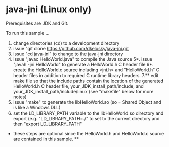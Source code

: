 # java-jni (Linux only)

Prerequisites are JDK and Git.

To run this sample ...

1. change directories (cd) to a development directory
2. issue "git clone https://github.com/dkelosky/java-jni.git
3. issue "cd java-jni" to change to the java-jni directory
4. issue "javac HelloWorld.java" to compile the Java source
5*. issue "javah -jni HelloWorld" to generate a HelloWorld.h C header file
6*. create the HelloWorld.c source including <jni.h> and "HelloWorld.h" C header files in addition to required C runtime library headers.
7.** edit make file so that the include paths contain the location of the generated HelloWorld.h C header file, your_JDK_install_path/include, and your_JDK_install_path/include/linux (see "makefile" below for more notes)
8. issue "make" to generate the libHelloWorld.so (so = Shared Object and is like a Windows DLL)
9. set the LD_LIBRARY_PATH variable to the libHelloWorld.so directory and export 
  (e.g. "LD_LIBRARY_PATH=./" to set to the current directory and then "export LD_LIBRARY_PATH"

* these steps are optional since the HelloWorld.h and HelloWorld.c source are contained in this sample.
**
